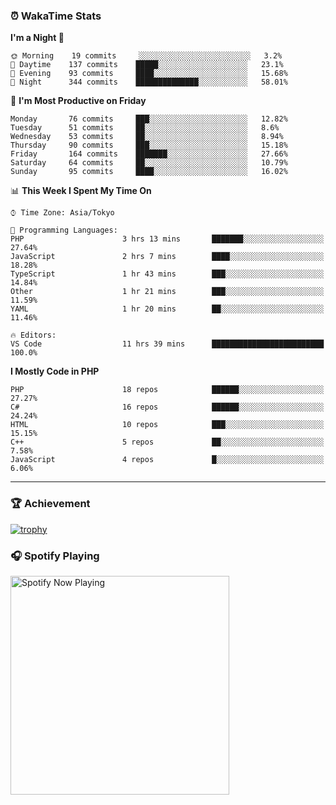 ### ⏰ WakaTime Stats


<!--START_SECTION:waka-->
**I'm a Night 🦉** 

```text
🌞 Morning    19 commits     ░░░░░░░░░░░░░░░░░░░░░░░░░   3.2% 
🌆 Daytime    137 commits    █████░░░░░░░░░░░░░░░░░░░░   23.1% 
🌃 Evening    93 commits     ████░░░░░░░░░░░░░░░░░░░░░   15.68% 
🌙 Night      344 commits    ██████████████░░░░░░░░░░░   58.01%

```
📅 **I'm Most Productive on Friday** 

```text
Monday       76 commits     ███░░░░░░░░░░░░░░░░░░░░░░   12.82% 
Tuesday      51 commits     ██░░░░░░░░░░░░░░░░░░░░░░░   8.6% 
Wednesday    53 commits     ██░░░░░░░░░░░░░░░░░░░░░░░   8.94% 
Thursday     90 commits     ███░░░░░░░░░░░░░░░░░░░░░░   15.18% 
Friday       164 commits    ███████░░░░░░░░░░░░░░░░░░   27.66% 
Saturday     64 commits     ██░░░░░░░░░░░░░░░░░░░░░░░   10.79% 
Sunday       95 commits     ████░░░░░░░░░░░░░░░░░░░░░   16.02%

```


📊 **This Week I Spent My Time On** 

```text
⌚︎ Time Zone: Asia/Tokyo

💬 Programming Languages: 
PHP                      3 hrs 13 mins       ███████░░░░░░░░░░░░░░░░░░   27.64% 
JavaScript               2 hrs 7 mins        ████░░░░░░░░░░░░░░░░░░░░░   18.28% 
TypeScript               1 hr 43 mins        ███░░░░░░░░░░░░░░░░░░░░░░   14.84% 
Other                    1 hr 21 mins        ███░░░░░░░░░░░░░░░░░░░░░░   11.59% 
YAML                     1 hr 20 mins        ██░░░░░░░░░░░░░░░░░░░░░░░   11.46%

🔥 Editors: 
VS Code                  11 hrs 39 mins      █████████████████████████   100.0%

```

**I Mostly Code in PHP** 

```text
PHP                      18 repos            ██████░░░░░░░░░░░░░░░░░░░   27.27% 
C#                       16 repos            ██████░░░░░░░░░░░░░░░░░░░   24.24% 
HTML                     10 repos            ███░░░░░░░░░░░░░░░░░░░░░░   15.15% 
C++                      5 repos             ██░░░░░░░░░░░░░░░░░░░░░░░   7.58% 
JavaScript               4 repos             █░░░░░░░░░░░░░░░░░░░░░░░░   6.06%

```



<!--END_SECTION:waka-->

---

### 🏆 Achievement

[![trophy](https://github-profile-trophy.vercel.app/?username=Slime-hatena&theme=flat&no-bg=true&no-frame=true&column=8)](https://github.com/ryo-ma/github-profile-trophy)

### 🎧 Spotify Playing

[<img src="https://spotify-now-playing-slime-hatena.vercel.app/api/spotify-playing" alt="Spotify Now Playing" width="350" />](https://open.spotify.com/user/slime_hatena)

<!--
**Slime-hatena/Slime-hatena** is a ✨ _special_ ✨ repository because its `README.md` (this file) appears on your GitHub profile.

Here are some ideas to get you started:

- 🔭 I’m currently working on ...
- 🌱 I’m currently learning ...
- 👯 I’m looking to collaborate on ...
- 🤔 I’m looking for help with ...
- 💬 Ask me about ...
- 📫 How to reach me: ...
- 😄 Pronouns: ...
- ⚡ Fun fact: ...
-->
